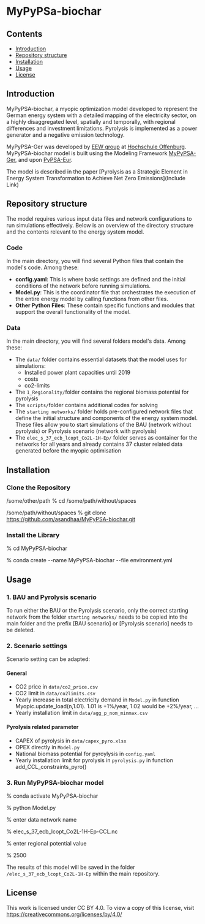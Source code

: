 # MyPyPSa-biochar

## Contents

- [Introduction](#introduction)
- [Repository structure](#repository-structure)
- [Installation](#installation)
- [Usage](#usage)
- [License](#license)
  
## Introduction
MyPyPSA-biochar, a myopic optimization model developed to represent the German energy system with a detailed mapping of the electricity sector, on a highly disaggregated level, spatially and temporally, with regional differences and investment limitations. Pyrolysis is implemented as a power generator and a negative emission technology.

MyPyPSA-Ger was developed by [EEW group](https://ines.hs-offenburg.de/forschung/energiesysteme-und-energiewirtschaft) at [Hochschule Offenburg](https://www.hs-offenburg.de/). 
MyPyPSA-biochar model is built using the Modeling Framework [MyPyPSA-Ger](https://github.com/AnasAbuzayed/MyPyPSA-Ger/), and upon [PyPSA-Eur](https://github.com/PyPSA/pypsa-eur).

The model is described in the paper [Pyrolysis as a Strategic Element in Energy System Transformation to Achieve Net Zero Emissions](Include Link) 




## Repository structure

The model requires various input data files and network configurations to run simulations effectively. Below is an overview of the directory structure and the contents relevant to the energy system model.


### Code
In the main directory, you will find several Python files that contain the model's code. Among these:
- **config.yaml**: This is where basic settings are defined and the initial conditions of the network before running simulations.
- **Model.py**: This is the coordinator file that orchestrates the execution of the entire energy model by calling functions from other files.
- **Other Python Files**: These contain specific functions and modules that support the overall functionality of the model.

### Data
In the main directory, you will find several folders model's data. Among these:

- The `data/` folder contains essential datasets that the model uses for simulations:
  - Installed power plant capacities until 2019
  - costs
  - co2-limits
- The `1_Regionality/`folder contains the regional biomass potential for pyrolysis
- The `scripts/`folder contains additional codes for solving
- The `starting networks/` folder holds pre-configured network files that define the initial structure and components of the energy system model. These files allow you to start simulations of the BAU (network without pyrolysis) or Pyrolysis scenario (network with pyrolysis)
- The `elec_s_37_ecb_lcopt_Co2L-1H-Ep/` folder serves as container for the networks for all years and already contains 37 cluster related data generated before the myopic optimisation

### 

## Installation 

### Clone the Repository 

/some/other/path % cd /some/path/without/spaces

/some/path/without/spaces % git clone https://github.com/asandhaa/MyPyPSA-biochar.git

### Install the Library

% cd MyPyPSA-biochar

% conda create --name MyPyPSA-biochar --file environment.yml

## Usage
### 1. BAU and Pyrolysis scenario
To run either the BAU or the Pyrolysis scenario, only the correct starting network from the folder `starting networks/` needs to be copied into the main folder and the prefix [BAU scenario] or [Pyrolysis scenario] needs to be deleted.

### 2. Scenario settings
Scenario setting can be adapted:

#### General

- CO2 price in `data/co2_price.csv`
- CO2 limit in `data/co2limits.csv`
- Yearly increase in total electricity demand in `Model.py` in function Myopic.update_load(n,1.01). 1.01 is +1%/year, 1.02 would be +2%/year, ...
- Yearly installation limit in `data/agg_p_nom_minmax.csv`

#### Pyrolysis related parameter
- CAPEX of pyrolysis in `data/capex_pyro.xlsx`
- OPEX directly in `Model.py`
- National biomass potential for pyroylysis in `config.yaml`
- Yearly installation limit for pyrolysis in `pyrolysis.py` in function add_CCL_constraints_pyro()

### 3. Run MyPyPSA-biochar model

% conda activate MyPyPSA-biochar

% python Model.py

% enter data network name

% elec_s_37_ecb_lcopt_Co2L-1H-Ep-CCL.nc

% enter regional potential value

% 2500

The results of this model will be saved in the folder `/elec_s_37_ecb_lcopt_Co2L-1H-Ep` within the main repository.
## License
This work is licensed under CC BY 4.0. To view a copy of this license, visit https://creativecommons.org/licenses/by/4.0/
